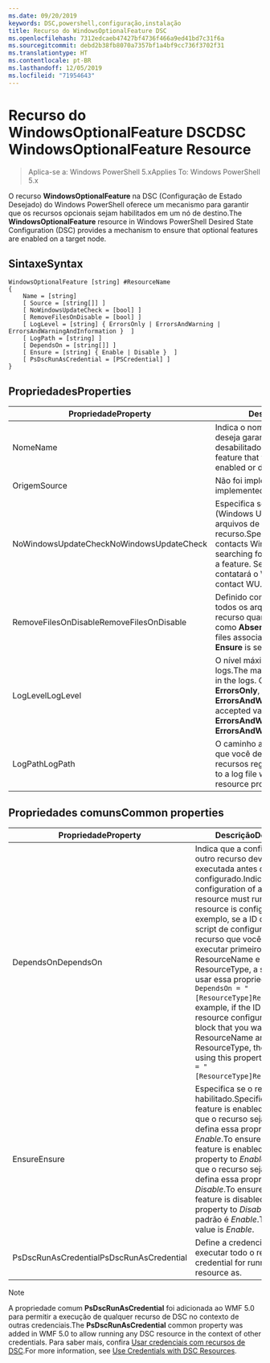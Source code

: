 ```yaml
---
ms.date: 09/20/2019
keywords: DSC,powershell,configuração,instalação
title: Recurso do WindowsOptionalFeature DSC
ms.openlocfilehash: 7312edcaeb47427bf4736f466a9ed41bd7c31f6a
ms.sourcegitcommit: debd2b38fb8070a7357bf1a4bf9cc736f3702f31
ms.translationtype: HT
ms.contentlocale: pt-BR
ms.lasthandoff: 12/05/2019
ms.locfileid: "71954643"
---
```

# <a name="dsc-windowsoptionalfeature-resource"></a><span data-ttu-id="938d8-103">Recurso do WindowsOptionalFeature DSC</span><span class="sxs-lookup"><span data-stu-id="938d8-103">DSC WindowsOptionalFeature Resource</span></span>

> <span data-ttu-id="938d8-104">Aplica-se a: Windows PowerShell 5.x</span><span class="sxs-lookup"><span data-stu-id="938d8-104">Applies To: Windows PowerShell 5.x</span></span>

<span data-ttu-id="938d8-105">O recurso **WindowsOptionalFeature** na DSC (Configuração de Estado Desejado) do Windows PowerShell oferece um mecanismo para garantir que os recursos opcionais sejam habilitados em um nó de destino.</span><span class="sxs-lookup"><span data-stu-id="938d8-105">The **WindowsOptionalFeature** resource in Windows PowerShell Desired State Configuration (DSC) provides a mechanism to ensure that optional features are enabled on a target node.</span></span>

## <a name="syntax"></a><span data-ttu-id="938d8-106">Sintaxe</span><span class="sxs-lookup"><span data-stu-id="938d8-106">Syntax</span></span>

```Syntax
WindowsOptionalFeature [string] #ResourceName
{
    Name = [string]
    [ Source = [string[]] ]
    [ NoWindowsUpdateCheck = [bool] ]
    [ RemoveFilesOnDisable = [bool] ]
    [ LogLevel = [string] { ErrorsOnly | ErrorsAndWarning | ErrorsAndWarningAndInformation }  ]
    [ LogPath = [string] ]
    [ DependsOn = [string[]] ]
    [ Ensure = [string] { Enable | Disable }  ]
    [ PsDscRunAsCredential = [PSCredential] ]
}
```

## <a name="properties"></a><span data-ttu-id="938d8-107">Propriedades</span><span class="sxs-lookup"><span data-stu-id="938d8-107">Properties</span></span>

|<span data-ttu-id="938d8-108">Propriedade</span><span class="sxs-lookup"><span data-stu-id="938d8-108">Property</span></span> |<span data-ttu-id="938d8-109">Descrição</span><span class="sxs-lookup"><span data-stu-id="938d8-109">Description</span></span> |
|---|---|
|<span data-ttu-id="938d8-110">Nome</span><span class="sxs-lookup"><span data-stu-id="938d8-110">Name</span></span> |<span data-ttu-id="938d8-111">Indica o nome do recurso que você deseja garantir que esteja habilitado ou desabilitado.</span><span class="sxs-lookup"><span data-stu-id="938d8-111">Indicates the name of the feature that you want to ensure is enabled or disabled.</span></span> |
|<span data-ttu-id="938d8-112">Origem</span><span class="sxs-lookup"><span data-stu-id="938d8-112">Source</span></span> |<span data-ttu-id="938d8-113">Não foi implementado.</span><span class="sxs-lookup"><span data-stu-id="938d8-113">Not implemented.</span></span> |
|<span data-ttu-id="938d8-114">NoWindowsUpdateCheck</span><span class="sxs-lookup"><span data-stu-id="938d8-114">NoWindowsUpdateCheck</span></span> |<span data-ttu-id="938d8-115">Especifica se o DISM contata o WU (Windows Update) ao procurar os arquivos de origem para habilitar um recurso.</span><span class="sxs-lookup"><span data-stu-id="938d8-115">Specifies whether DISM contacts Windows Update (WU) when searching for the source files to enable a feature.</span></span> <span data-ttu-id="938d8-116">Se `$true`, o DISM não contatará o WU.</span><span class="sxs-lookup"><span data-stu-id="938d8-116">If `$true`, DISM does not contact WU.</span></span> |
|<span data-ttu-id="938d8-117">RemoveFilesOnDisable</span><span class="sxs-lookup"><span data-stu-id="938d8-117">RemoveFilesOnDisable</span></span> |<span data-ttu-id="938d8-118">Definido como `$true` para remover todos os arquivos associados ao recurso quando **Ensure** estiver definido como **Absent**.</span><span class="sxs-lookup"><span data-stu-id="938d8-118">Set to `$true` to remove all files associated with the feature when **Ensure** is set to **Absent**.</span></span> |
|<span data-ttu-id="938d8-119">LogLevel</span><span class="sxs-lookup"><span data-stu-id="938d8-119">LogLevel</span></span> |<span data-ttu-id="938d8-120">O nível máximo de saída mostrado nos logs.</span><span class="sxs-lookup"><span data-stu-id="938d8-120">The maximum output level shown in the logs.</span></span> <span data-ttu-id="938d8-121">Os valores aceitos são: **ErrorsOnly**, **ErrorsAndWarning** e **ErrorsAndWarningAndInformation**.</span><span class="sxs-lookup"><span data-stu-id="938d8-121">The accepted values are: **ErrorsOnly**, **ErrorsAndWarning**, and **ErrorsAndWarningAndInformation**.</span></span> |
|<span data-ttu-id="938d8-122">LogPath</span><span class="sxs-lookup"><span data-stu-id="938d8-122">LogPath</span></span> |<span data-ttu-id="938d8-123">O caminho até um arquivo de log em que você deseja que o provedor de recursos registre a operação.</span><span class="sxs-lookup"><span data-stu-id="938d8-123">The path to a log file where you want the resource provider to log the operation.</span></span> |

## <a name="common-properties"></a><span data-ttu-id="938d8-124">Propriedades comuns</span><span class="sxs-lookup"><span data-stu-id="938d8-124">Common properties</span></span>

|<span data-ttu-id="938d8-125">Propriedade</span><span class="sxs-lookup"><span data-stu-id="938d8-125">Property</span></span> |<span data-ttu-id="938d8-126">Descrição</span><span class="sxs-lookup"><span data-stu-id="938d8-126">Description</span></span> |
|---|---|
|<span data-ttu-id="938d8-127">DependsOn</span><span class="sxs-lookup"><span data-stu-id="938d8-127">DependsOn</span></span> |<span data-ttu-id="938d8-128">Indica que a configuração de outro recurso deve ser executada antes de ele ser configurado.</span><span class="sxs-lookup"><span data-stu-id="938d8-128">Indicates that the configuration of another resource must run before this resource is configured.</span></span> <span data-ttu-id="938d8-129">Por exemplo, se a ID do bloco de script de configuração do recurso que você deseja executar primeiro for ResourceName e seu tipo for ResourceType, a sintaxe para usar essa propriedade será `DependsOn = "[ResourceType]ResourceName"`.</span><span class="sxs-lookup"><span data-stu-id="938d8-129">For example, if the ID of the resource configuration script block that you want to run first is ResourceName and its type is ResourceType, the syntax for using this property is `DependsOn = "[ResourceType]ResourceName"`.</span></span> |
|<span data-ttu-id="938d8-130">Ensure</span><span class="sxs-lookup"><span data-stu-id="938d8-130">Ensure</span></span> |<span data-ttu-id="938d8-131">Especifica se o recurso está habilitado.</span><span class="sxs-lookup"><span data-stu-id="938d8-131">Specifies whether the feature is enabled.</span></span> <span data-ttu-id="938d8-132">Para garantir que o recurso seja habilitado, defina essa propriedade como _Enable_.</span><span class="sxs-lookup"><span data-stu-id="938d8-132">To ensure that the feature is enabled, set this property to _Enable_.</span></span> <span data-ttu-id="938d8-133">Para garantir que o recurso seja desabilitado, defina essa propriedade como _Disable_.</span><span class="sxs-lookup"><span data-stu-id="938d8-133">To ensure that the feature is disabled, set the property to _Disable_.</span></span> <span data-ttu-id="938d8-134">O valor padrão é _Enable_.</span><span class="sxs-lookup"><span data-stu-id="938d8-134">The default value is _Enable_.</span></span> |
|<span data-ttu-id="938d8-135">PsDscRunAsCredential</span><span class="sxs-lookup"><span data-stu-id="938d8-135">PsDscRunAsCredential</span></span> |<span data-ttu-id="938d8-136">Define a credencial para executar todo o recurso.</span><span class="sxs-lookup"><span data-stu-id="938d8-136">Sets the credential for running the entire resource as.</span></span> |

> [!NOTE]
> <span data-ttu-id="938d8-137">A propriedade comum **PsDscRunAsCredential** foi adicionada ao WMF 5.0 para permitir a execução de qualquer recurso de DSC no contexto de outras credenciais.</span><span class="sxs-lookup"><span data-stu-id="938d8-137">The **PsDscRunAsCredential** common property was added in WMF 5.0 to allow running any DSC resource in the context of other credentials.</span></span> <span data-ttu-id="938d8-138">Para saber mais, confira [Usar credenciais com recursos de DSC](../../../configurations/runasuser.md).</span><span class="sxs-lookup"><span data-stu-id="938d8-138">For more information, see [Use Credentials with DSC Resources](../../../configurations/runasuser.md).</span></span>